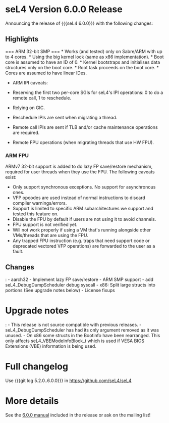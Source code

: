 # seL4 Version 6.0.0 Release
 Announcing the release of {{{seL4
6.0.0}}} with the following changes:

## Highlights
 === ARM 32-bit SMP === \* Works (and tested) only on
Sabre/ARM with up to 4 cores. \* Using the big kernel lock (same as x86
implementation). \* Boot core is assumed to have an ID of 0. \* Kernel
bootstraps and initialises data structures only on the boot core. \*
Root task proceeds on the boot core. \* Cores are assumed to have linear
IDes.

-   ARM IPI caveats:

  -   Reserving the first two per-core SGIs for seL4's IPI operations: 0
      to do a remote call, 1 to reschedule.
  -   Relying on GIC.
  -   Reschedule IPIs are sent when migrating a thread.
  -   Remote call IPIs are sent if TLB and/or cache maintenance
      operations are required.
  -   Remote FPU operations (when migrating threads that use HW FPU).

### ARM FPU
 ARMv7 32-bit support is added to do lazy FP save/restore
mechanism, required for user threads when they use the FPU. The
following caveats exist:

  -   Only support synchronous exceptions. No support for
      asynchronous ones.
  -   VFP opcodes are used instead of normal instructions to discard
      compiler warnings/errors.
  -   Support is limited to specific ARM subarchitectures we support and
      tested this feature on.
  -   Disable the FPU by default if users are not using it to
      avoid channels.
  -   FPU support is not verified yet.
  -   Will not work properly if using a VM that's running alongside
      other VMs/threads that are using the FPU.
  -   Any trapped FPU instruction (e.g. traps that need support code or
      deprecated vectored VFP operations) are forwarded to the user as
      a fault.

## Changes


:   -   aarch32 - Implement lazy FP save/restore
    -   ARM SMP support
    -   add seL4\_DebugDumpScheduler debug syscall
    -   x86: Split large structs into portions (See upgrade notes below)
    -   License fixups

# Upgrade notes


:   -   This release is not source compatible with previous releases.
    -   seL4\_DebugDumpScheduler has had its only argument removed as it
        was unused.
    -   On x86 some structs in the Bootinfo have been rearranged. This
        only affects seL4\_VBEModeInfoBlock\_t which is used if VESA
        BIOS Extensions (VBE) information is being used.

# Full changelog
 Use {{{git log 5.2.0..6.0.0}}} in
<https://github.com/seL4/seL4>

# More details
 See the
[6.0.0 manual](http://sel4.systems/Info/Docs/seL4-manual-6.0.0.pdf) included in the release or ask on the mailing list!
